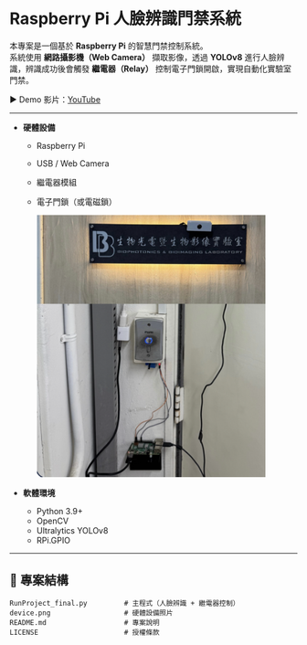 # Raspberry Pi 人臉辨識門禁系統

本專案是一個基於 **Raspberry Pi** 的智慧門禁控制系統。  
系統使用 **網路攝影機（Web Camera）** 擷取影像，透過 **YOLOv8** 進行人臉辨識，辨識成功後會觸發 **繼電器（Relay）** 控制電子門鎖開啟，實現自動化實驗室門禁。  
  
▶️ Demo 影片：[YouTube](https://youtube.com/shorts/3rbX6FRZP9A?feature=share)

---

- **硬體設備**
  - Raspberry Pi
  - USB / Web Camera
  - 繼電器模組
  - 電子門鎖（或電磁鎖）
 
    
    <img src="device.png" alt="Hardware Setup" width="400"/>

- **軟體環境**
  - Python 3.9+
  - OpenCV
  - Ultralytics YOLOv8
  - RPi.GPIO

---

## 📂 專案結構
```text
RunProject_final.py         # 主程式（人臉辨識 + 繼電器控制）
device.png                  # 硬體設備照片
README.md                   # 專案說明
LICENSE                     # 授權條款
